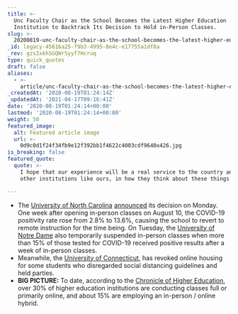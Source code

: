 ```yaml
---
title: >-
  Unc Faculty Chair as the School Becomes the Latest Higher Education
  Institution to Backtrack Its Decision to Hold in-Person Classes.
slug: >-
  20200819-unc-faculty-chair-as-the-school-becomes-the-latest-higher-education-institution-to-backtrack-its-decision-to-hold-in-person-classes
_id: legacy-45616a25-f9b3-4995-8e4c-e17755a1df8a
_rev: gzsIxkhSGQWrSyyf7Hcruq
type: quick_quotes
draft: false
aliases:
  - >-
    article/unc-faculty-chair-as-the-school-becomes-the-latest-higher-education-institution-to-backtrack-its-decision-to-hold-in-person-classes/
_createdAt: '2020-08-19T01:24:14Z'
_updatedAt: '2021-04-17T09:16:41Z'
date: '2020-08-19T01:24:14+00:00'
lastmod: '2020-08-19T01:24:14+00:00'
weight: 50
featured_image:
  alt: Featured article image
  url: >-
    0d9c0d1f24f34fb9e12f392bb1f4622c4003cdf9640x426.jpg
is_breaking: false
featured_quote:
  quote: >-
    I hope that our experience will be a real service to the country and to
    other institutions like ours, in how they think about these things ...

---
```

* The [University of North Carolina](https://carolinatogether.unc.edu/) [announced](https://www.npr.org/sections/coronavirus-live-updates/2020/08/18/903682476/unc-experience-should-be-a-lesson-to-other-universities-says-faculty-chair?) its decision on Monday. One week after opening in-person classes on August 10, the COVID-19 positivity rate rose from 2.8% to 13.6%, causing the school to revert to remote instruction for the time being. On Tuesday, the [University of Notre Dame](https://news.nd.edu/news/notre-dame-enacts-two-weeks-of-remote-instruction/) also temporarily suspended in-person classes when more than 15% of those tested for COVID-19 received positive results after a week of in-person classes.
* Meanwhile, the [University of Connecticut](https://www.courant.com/coronavirus/hc-news-coronavirus-uconn-quarantine-positive-tests-20200818-kjvaf6xmvngp5jatyxsbdl5gwa-story.html), has revoked online housing for some students who disregarded social distancing guidelines and held parties.
* **BIG PICTURE:** To date, according to the [Chronicle of Higher Education](https://www.chronicle.com/article/heres-a-list-of-colleges-plans-for-reopening-in-the-fall/), over 30% of higher education institutions are conducting classes full or primarily online, and about 15% are employing an in-person / online hybrid.